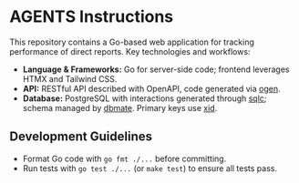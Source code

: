# AGENTS Instructions

This repository contains a Go-based web application for tracking performance of direct reports. Key technologies and workflows:

- **Language & Frameworks:** Go for server-side code; frontend leverages HTMX and Tailwind CSS.
- **API:** RESTful API described with OpenAPI, code generated via [ogen](https://ogen.dev/).
- **Database:** PostgreSQL with interactions generated through [sqlc](https://sqlc.dev/); schema managed by [dbmate](https://github.com/amacneil/dbmate). Primary keys use [xid](https://github.com/rs/xid).

## Development Guidelines

- Format Go code with `go fmt ./...` before committing.
- Run tests with `go test ./...` (or `make test`) to ensure all tests pass.

